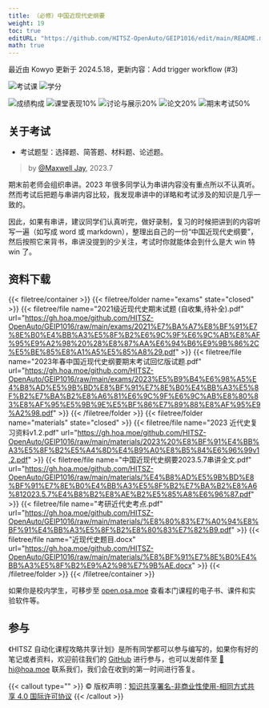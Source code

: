 ```yaml
---
title: （必修）中国近现代史纲要
weight: 19
toc: true
editURL: "https://github.com/HITSZ-OpenAuto/GEIP1016/edit/main/README.md"
math: true
---
```

最近由 Kowyo 更新于 2024.5.18，更新内容：Add trigger workflow (#3)

<!--
1. 通过 [Shields.io](https://shields.io/) 生成如下的徽章，标注课程的基本信息。
2. 请根据课程的具体内容增删仓库的子文件夹。子文件夹建议使用小写英文，并且添加 README.md。
3. 关于课程的描述可以不止以下几个方面，酌情增删。
4. hoa.moe 生成本课程对应页面后，请将页面链接复制到 GitHub 仓库的 About/Website 中。
5. 可以在 GitHub 页面的 About/Topics 中为课程添加话题名称。
-->

![考试课](https://img.shields.io/badge/%E8%80%83%E8%AF%95%E8%AF%BE-red)
![学分](https://img.shields.io/badge/%E5%AD%A6%E5%88%86-2.5-moccasin)

![成绩构成](https://img.shields.io/badge/%E6%88%90%E7%BB%A9%E6%9E%84%E6%88%90-gold)
![课堂表现10%](https://img.shields.io/badge/课堂表现-10%25-wheat)
![讨论与展示20%](https://img.shields.io/badge/讨论与展示-20%25-wheat)
![论文20%](https://img.shields.io/badge/论文-20%25-wheat)
![期末考试50%](https://img.shields.io/badge/%E6%9C%9F%E6%9C%AB%E8%80%83%E8%AF%95-50%25-wheat)

## 关于考试
- 考试题型：选择题、简答题、材料题、论述题。

> by [@Maxwell Jay](https://github.com/MaxwellJay256), 2023.7

期末前老师会组织串讲。2023 年很多同学认为串讲内容没有重点所以不认真听。然而考试后把题与串讲内容比较，我发现串讲中的详略和考试涉及的知识是几乎一致的。

因此，如果有串讲，建议同学们认真听完，做好录制，复习的时候把讲到的内容听写一遍（如写成 word 或 markdown），整理出自己的一份“中国近现代史纲要”，然后按照它来背书，串讲没提到的少关注，考试时你就能体会到什么是大 win 特 win 了。

## 资料下载

{{< filetree/container >}}
  {{< filetree/folder name="exams" state="closed" >}}
    {{< filetree/file name="2021级近现代史期末试题 (自收集,待补全).pdf" url="https://gh.hoa.moe/github.com/HITSZ-OpenAuto/GEIP1016/raw/main/exams/2021%E7%BA%A7%E8%BF%91%E7%8E%B0%E4%BB%A3%E5%8F%B2%E6%9C%9F%E6%9C%AB%E8%AF%95%E9%A2%98%20%28%E8%87%AA%E6%94%B6%E9%9B%86%2C%E5%BE%85%E8%A1%A5%E5%85%A8%29.pdf" >}}
    {{< filetree/file name="2023年春中国近现代史纲要期末考试回忆版试题.pdf" url="https://gh.hoa.moe/github.com/HITSZ-OpenAuto/GEIP1016/raw/main/exams/2023%E5%B9%B4%E6%98%A5%E4%B8%AD%E5%9B%BD%E8%BF%91%E7%8E%B0%E4%BB%A3%E5%8F%B2%E7%BA%B2%E8%A6%81%E6%9C%9F%E6%9C%AB%E8%80%83%E8%AF%95%E5%9B%9E%E5%BF%86%E7%89%88%E8%AF%95%E9%A2%98.pdf" >}}
  {{< /filetree/folder >}}
  {{< filetree/folder name="materials" state="closed" >}}
    {{< filetree/file name="2023 近代史复习资料v1.2.pdf" url="https://gh.hoa.moe/github.com/HITSZ-OpenAuto/GEIP1016/raw/main/materials/2023%20%E8%BF%91%E4%BB%A3%E5%8F%B2%E5%A4%8D%E4%B9%A0%E8%B5%84%E6%96%99v1.2.pdf" >}}
    {{< filetree/file name="中国近现代史纲要2023.5.7串讲全文.pdf" url="https://gh.hoa.moe/github.com/HITSZ-OpenAuto/GEIP1016/raw/main/materials/%E4%B8%AD%E5%9B%BD%E8%BF%91%E7%8E%B0%E4%BB%A3%E5%8F%B2%E7%BA%B2%E8%A6%812023.5.7%E4%B8%B2%E8%AE%B2%E5%85%A8%E6%96%87.pdf" >}}
    {{< filetree/file name="考研近代史考点.pdf" url="https://gh.hoa.moe/github.com/HITSZ-OpenAuto/GEIP1016/raw/main/materials/%E8%80%83%E7%A0%94%E8%BF%91%E4%BB%A3%E5%8F%B2%E8%80%83%E7%82%B9.pdf" >}}
    {{< filetree/file name="近现代史题目.docx" url="https://gh.hoa.moe/github.com/HITSZ-OpenAuto/GEIP1016/raw/main/materials/%E8%BF%91%E7%8E%B0%E4%BB%A3%E5%8F%B2%E9%A2%98%E7%9B%AE.docx" >}}
  {{< /filetree/folder >}}
{{< /filetree/container >}}

如果你是校内学生，可移步至 <a href='https://open.osa.moe/openauto/GEIP1016'>open.osa.moe</a> 查看本门课程的电子书、课件和实验软件等。

## 参与

《HITSZ 自动化课程攻略共享计划》是所有同学都可以参与编写的，如果你有好的笔记或者资料，欢迎前往我们的 [GitHub](https://github.com/HITSZ-OpenAuto) 进行参与，也可以发邮件至 [📮hi@hoa.moe](mailto:hi@hoa.moe) 联系我们，我们会在收到的第一时间进行答复。

{{< callout type="" >}}
  © 版权声明：[知识共享署名-非商业性使用-相同方式共享 4.0 国际许可协议](https://creativecommons.org/licenses/by-nc-sa/4.0/)
{{< /callout >}}
